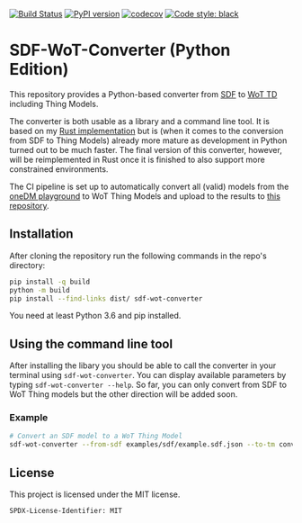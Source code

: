 [![Build Status](https://github.com/JKRhb/sdf-wot-converter-py/actions/workflows/build_status.yml/badge.svg)](https://github.com/JKRhb/sdf-wot-converter-py/actions/workflows/build_status.yml)
[![PyPI version](https://badge.fury.io/py/sdf-wot-converter.svg)](https://badge.fury.io/py/sdf-wot-converter)
[![codecov](https://codecov.io/gh/JKRhb/sdf-wot-converter-py/branch/main/graph/badge.svg?token=AWAN1GHKD8)](https://codecov.io/gh/JKRhb/sdf-wot-converter-py)
[![Code style: black](https://img.shields.io/badge/code%20style-black-000000.svg)](https://github.com/psf/black)

# SDF-WoT-Converter (Python Edition)

This repository provides a Python-based converter from [SDF](https://datatracker.ietf.org/doc/html/draft-ietf-asdf-sdf-05) to [WoT TD](https://www.w3.org/TR/wot-thing-description/) including Thing Models.

The converter is both usable as a library and a command line tool. It is based on my [Rust implementation](https://github.com/JKRhb/sdf-wot-converter) but is (when it comes to the conversion from SDF to Thing Models) already more mature as development in Python turned out to be much faster. The final version of this converter, however, will be reimplemented in Rust once it is finished to also support more constrained environments.

The CI pipeline is set up to automatically convert all (valid) models from the [oneDM playground](https://github.com/one-data-model/playground) to WoT Thing Models and upload to the results to [this repository](https://github.com/JKRhb/onedm-playground-wot-tm).

## Installation

After cloning the repository run the following commands in the repo's directory:

```sh
pip install -q build
python -m build
pip install --find-links dist/ sdf-wot-converter
```

You need at least Python 3.6 and pip installed.

## Using the command line tool

After installing the libary you should be able to call the converter in your terminal using `sdf-wot-converter`. You can display available parameters by typing  `sdf-wot-converter --help`. So far, you can only convert from SDF to WoT Thing models but the other direction will be added soon.

### Example

```bash
# Convert an SDF model to a WoT Thing Model
sdf-wot-converter --from-sdf examples/sdf/example.sdf.json --to-tm converted-example.tm.json
```

## License

This project is licensed under the MIT license.

```
SPDX-License-Identifier: MIT
```
